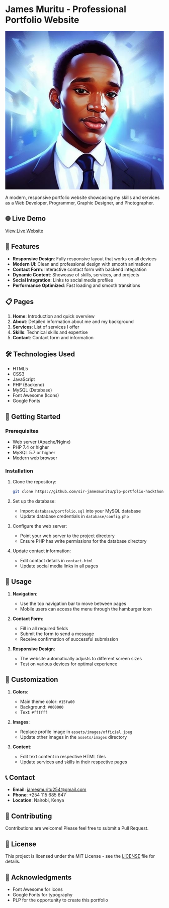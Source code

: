 # James Muritu - Professional Portfolio Website

![Portfolio Preview](assets/images/official.jpeg)

A modern, responsive portfolio website showcasing my skills and services as a Web Developer, Programmer, Graphic Designer, and Photographer.

## 🌐 Live Demo
[View Live Website](https://sir-jamesmuritu.github.io/plp-portfolio-hackthone1)

## 🚀 Features

- **Responsive Design**: Fully responsive layout that works on all devices
- **Modern UI**: Clean and professional design with smooth animations
- **Contact Form**: Interactive contact form with backend integration
- **Dynamic Content**: Showcase of skills, services, and projects
- **Social Integration**: Links to social media profiles
- **Performance Optimized**: Fast loading and smooth transitions

## 📋 Pages

1. **Home**: Introduction and quick overview
2. **About**: Detailed information about me and my background
3. **Services**: List of services I offer
4. **Skills**: Technical skills and expertise
5. **Contact**: Contact form and information

## 🛠️ Technologies Used

- HTML5
- CSS3
- JavaScript
- PHP (Backend)
- MySQL (Database)
- Font Awesome (Icons)
- Google Fonts

## 🚀 Getting Started

### Prerequisites

- Web server (Apache/Nginx)
- PHP 7.4 or higher
- MySQL 5.7 or higher
- Modern web browser

### Installation

1. Clone the repository:
   ```bash
   git clone https://github.com/sir-jamesmuritu/plp-portfolio-hackthone1.git
   ```

2. Set up the database:
   - Import `database/portfolio.sql` into your MySQL database
   - Update database credentials in `database/config.php`

3. Configure the web server:
   - Point your web server to the project directory
   - Ensure PHP has write permissions for the database directory

4. Update contact information:
   - Edit contact details in `contact.html`
   - Update social media links in all pages

## 📝 Usage

1. **Navigation**:
   - Use the top navigation bar to move between pages
   - Mobile users can access the menu through the hamburger icon

2. **Contact Form**:
   - Fill in all required fields
   - Submit the form to send a message
   - Receive confirmation of successful submission

3. **Responsive Design**:
   - The website automatically adjusts to different screen sizes
   - Test on various devices for optimal experience

## 🔧 Customization

1. **Colors**:
   - Main theme color: `#15fa00`
   - Background: `#000000`
   - Text: `#ffffff`

2. **Images**:
   - Replace profile image in `assets/images/official.jpeg`
   - Update other images in the `assets/images` directory

3. **Content**:
   - Edit text content in respective HTML files
   - Update services and skills in their respective pages

## 📞 Contact

- **Email**: [jamesmuritu254@gmail.com](mailto:your.email@example.com)
- **Phone**: +254 115 685 647
- **Location**: Nairobi, Kenya

## 🤝 Contributing

Contributions are welcome! Please feel free to submit a Pull Request.

## 📄 License

This project is licensed under the MIT License - see the [LICENSE](LICENSE) file for details.

## 🙏 Acknowledgments

- Font Awesome for icons
- Google Fonts for typography
- PLP for the opportunity to create this portfolio
